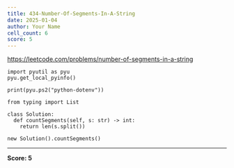 ```yaml
---
title: 434-Number-Of-Segments-In-A-String
date: 2025-01-04
author: Your Name
cell_count: 6
score: 5
---
```


https://leetcode.com/problems/number-of-segments-in-a-string


```
import pyutil as pyu
pyu.get_local_pyinfo()
```


```
print(pyu.ps2("python-dotenv"))
```


```
from typing import List
```


```
class Solution:
  def countSegments(self, s: str) -> int:
    return len(s.split())
```


```
new Solution().countSegments()
```


---
**Score: 5**